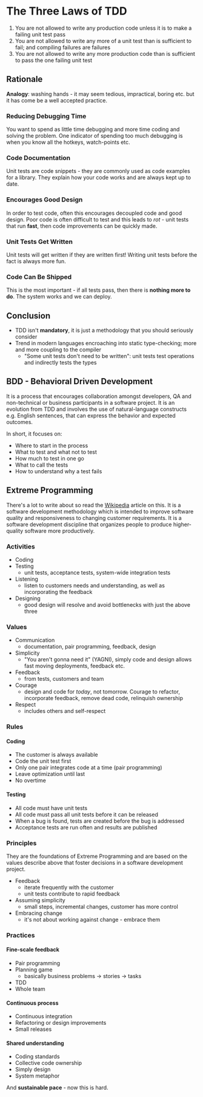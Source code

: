 # The Three Laws of TDD

1. You are not allowed to write any production code unless it is to make a failing unit test pass
2. You are not allowed to write any more of a unit test than is sufficient to fail; and compiling failures are failures
3. You are not allowed to write any more production code than is sufficient to pass the one failing unit test

## Rationale

**Analogy**: washing hands - it may seem tedious, impractical, boring etc. but it has come be a well accepted practice.

### Reducing Debugging Time

You want to spend as little time debugging and more time coding and solving the problem. One indicator of spending too much debugging is when you know all the hotkeys, watch-points etc.

### Code Documentation

Unit tests are code snippets - they are commonly used as code examples for a library. They explain how your code works and are always kept up to date.

### Encourages Good Design

In order to test code, often this encourages decoupled code and good design. Poor code is often difficult to test and this leads to *rot* - unit tests that run **fast**, then code improvements can be quickly made.

### Unit Tests Get Written

Unit tests will get written if they are written first! Writing unit tests before the fact is always more fun.

### Code Can Be Shipped

This is the most important - if all tests pass, then there is **nothing more to do**. The system works and we can deploy.

## Conclusion

* TDD isn't **mandatory**, it is just a methodology that you should seriously consider
* Trend in modern languages encroaching into static type-checking; more and more coupling to the compiler
  * "Some unit tests don't need to be written": unit tests test operations and indirectly tests the types

## BDD - Behavioral Driven Development

It is a process that encourages collaboration amongst developers, QA and non-technical or business participants in a software project. It is an evolution from TDD and involves the use of natural-language constructs e.g. English sentences, that can express the behavior and expected outcomes.

In short, it focuses on:

* Where to start in the process
* What to test and what not to test
* How much to test in one go
* What to call the tests
* How to understand why a test fails

## Extreme Programming

There's a lot to write about so read the [Wikipedia](https://en.wikipedia.org/wiki/Extreme_programming) article on this. It is a software development methodology which is intended to improve software quality and responsiveness to changing customer requirements. It is a software development discipline that organizes people to produce higher-quality software more productively.

### Activities

* Coding
* Testing
  * unit tests, acceptance tests, system-wide integration tests
* Listening
  * listen to customers needs and understanding, as well as incorporating the feedback
* Designing
  * good design will resolve and avoid bottlenecks with just the above three

### Values

* Communication
  * documentation, pair programming, feedback, design
* Simplicity
  * "You aren't gonna need it" (YAGNI), simply code and design allows fast moving deployments, feedback etc.
* Feedback
  * from tests, customers and team
* Courage
  * design and code for *today*, not tomorrow. Courage to refactor, incorporate feedback, remove dead code, relinquish ownership
* Respect
  * includes others and self-respect

### Rules

#### Coding

* The customer is always available
* Code the unit test first
* Only one pair integrates code at a time (pair programming)
* Leave optimization until last
* No overtime

#### Testing

* All code must have unit tests
* All code must pass all unit tests before it can be released
* When a bug is found, tests are created before the bug is addressed
* Acceptance tests are run often and results are published

### Principles

They are the foundations of Extreme Programming and are based on the values describe above that foster decisions in a software development project.

* Feedback
  * iterate frequently with the customer
  * unit tests contribute to rapid feedback
* Assuming simplicity
  * small steps, incremental changes, customer has more control
* Embracing change
  * it's not about working against change - embrace them

### Practices

#### Fine-scale feedback

* Pair programming
* Planning game
  * basically business problems -> stories -> tasks
* TDD
* Whole team

#### Continuous process

* Continuous integration
* Refactoring or design improvements
* Small releases

#### Shared understanding

* Coding standards
* Collective code ownership
* Simply design
* System metaphor

And **sustainable pace** - now this is hard.
